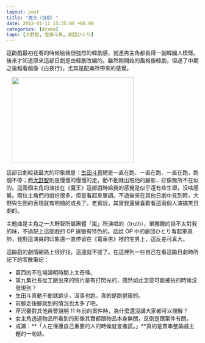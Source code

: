 ```yaml
--- 
layout: post
title: "魔王（日劇）"
date: 2012-01-11 15:35:00 +08:00
categories: [drama]
tags: [大野智, 生田斗真, 劇団ひとり]
---
```


這齣戲最初在看的時候給我很強烈的韓劇感，就連男主角都長得一副韓國人模樣。後來才知道原來這部日劇是由韓劇改編的。雖然剛開始的風格像韓劇，但過了中期之後越看越像《白夜行》，尤其是配樂所帶來的感覺。

<a href="http://1.bp.blogspot.com/-D8IopTVKi_A/Tw0vVyJM2WI/AAAAAAAAJMc/YhA_NKSz-VU/s1600/Maou_TBS.jpg" imageanchor="1" style="margin-left: 1em; margin-right: 1em;"><img border="0" height="225" src="http://1.bp.blogspot.com/-D8IopTVKi_A/Tw0vVyJM2WI/AAAAAAAAJMc/YhA_NKSz-VU/s320/Maou_TBS.jpg" width="320" /></a>

<!-- more -->

這部日劇給我最大的印象就是：[生田斗真](/blog/tags/%E7%94%9F%E7%94%B0%E6%96%97%E7%9C%9F/)總是一直在跑、一直在跑、一直在跑，跑個不停；而[大野智](/blog/tags/%E5%A4%A7%E9%87%8E%E6%99%BA/)則是慢慢的慢慢的走，動不動就出現他的腳影，好像無所不在似的。這兩個主角的演技在《魔王》這部戲時給我的感覺是似乎還有些生澀，沒啥感覺。兩位主角們的戲份很多，但是看起來單調。不過後來在其他日劇中見到時，大野與生田的表現就有明顯的成長了。老實說，其實我還蠻喜歡看這兩個人演搞笑日劇的。

主題曲是主角之一大野智所屬團體「嵐」所演唱的〈truth〉，單獨聽的話不太對我的味，不過配上這部戲的 OP 還蠻有特色的。話說 OP 中的劇団ひとり看起來真帥，我對這演員的印象還一直停留在《電車男》裡的宅男上，這反差可真大。

這齣戲的劇情網路上很好找，這邊就不提了。在這裡列一些自己在看這齣日劇時所記下的零散筆記：

- 葛西的不在場證明時間上太奇怪。
- 第九集社長從工廠出來的照片是有打閃光的，既然如此怎麼可能被拍的時候沒發現到？
- 生田斗真動不動就跑步，沒事也跑。真的是跑健康的。
- 前腳走後腳就到的情況也太多了吧。
- 芹沢要對其他員警說明 11 年前的案件時，為什麼還沒講大家都可以理解？
- 女主角透過物品所看到的影像其實都跟物品本身無關，反倒是跟案件有關。
- 成瀨：**「人在保護自己重要的人的時候就會撒謊。」**真的是貫串整齣戲主題的一句話。